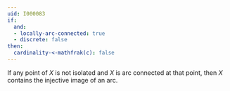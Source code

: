 ```yaml
---
uid: I000083
if:
  and:
  - locally-arc-connected: true
  - discrete: false
then:
  cardinality-<-mathfrak(c): false
---
```

If any point of $X$ is not isolated and $X$ is arc connected at that point, then $X$ contains the injective image of an arc.

